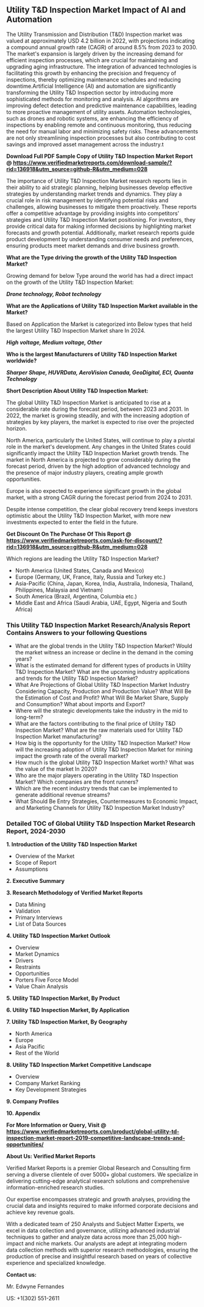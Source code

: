 <h2>Utility T&D Inspection Market Impact of AI and Automation</h2>The Utility Transmission and Distribution (T&D) Inspection market was valued at approximately USD 4.2 billion in 2022, with projections indicating a compound annual growth rate (CAGR) of around 8.5% from 2023 to 2030. The market's expansion is largely driven by the increasing demand for efficient inspection processes, which are crucial for maintaining and upgrading aging infrastructure. The integration of advanced technologies is facilitating this growth by enhancing the precision and frequency of inspections, thereby optimizing maintenance schedules and reducing downtime.Artificial Intelligence (AI) and automation are significantly transforming the Utility T&D Inspection sector by introducing more sophisticated methods for monitoring and analysis. AI algorithms are improving defect detection and predictive maintenance capabilities, leading to more proactive management of utility assets. Automation technologies, such as drones and robotic systems, are enhancing the efficiency of inspections by enabling remote and continuous monitoring, thus reducing the need for manual labor and minimizing safety risks. These advancements are not only streamlining inspection processes but also contributing to cost savings and improved asset management across the industry.t</p><p id="" class=""><strong>Download Full PDF Sample Copy of Utility T&D Inspection Market Report @ <a href="https://www.verifiedmarketreports.com/download-sample/?rid=136918&utm_source=github-R&utm_medium=028" target="_blank">https://www.verifiedmarketreports.com/download-sample/?rid=136918&utm_source=github-R&utm_medium=028</a></strong></p><p>The importance of&nbsp;Utility T&D Inspection Market research reports lies in their ability to aid strategic planning, helping businesses develop effective strategies by understanding market trends and dynamics. They play a crucial role in risk management by identifying potential risks and challenges, allowing businesses to mitigate them proactively. These reports offer a competitive advantage by providing insights into competitors' strategies and Utility T&D Inspection Market positioning. For investors, they provide critical data for making informed decisions by highlighting market forecasts and growth potential. Additionally, market research reports guide product development by understanding consumer needs and preferences, ensuring products meet market demands and drive business growth.</p><p><strong>What are the&nbsp;Type driving the growth of the Utility T&D Inspection Market?</strong></p><p id="" class="">Growing demand for below Type around the world has had a direct impact on the growth of the Utility T&D Inspection Market:</p><em><strong>Drone technology, Robot technology</strong></em></p><strong>What are the&nbsp;Applications&nbsp;of Utility T&D Inspection Market available in the Market?</strong></p><p id="" class="">Based on Application the Market is categorized into Below types that held the largest Utility T&D Inspection Market share In 2024.</p><em><strong>High voltage, Medium voltage, Other</strong></em></p><strong>Who is the largest Manufacturers of Utility T&D Inspection Market worldwide?</strong></p><p><em><strong>Sharper Shape, HUVRData, AeroVision Canada, GeoDigital, ECI, Quanta Technology</strong></em></p><p id="" class=""><strong>Short Description About Utility T&D Inspection Market:</strong></p><p>The global Utility T&D Inspection Market is anticipated to rise at a considerable rate during the forecast period, between 2023 and 2031. In 2022, the market is growing steadily, and with the increasing adoption of strategies by key players, the market is expected to rise over the projected horizon.</p><p>North America, particularly the United States, will continue to play a pivotal role in the market's development. Any changes in the United States could significantly impact the Utility T&D Inspection Market growth trends. The market in North America is projected to grow considerably during the forecast period, driven by the high adoption of advanced technology and the presence of major industry players, creating ample growth opportunities.</p><p>Europe is also expected to experience significant growth in the global market, with a strong CAGR during the forecast period from 2024 to 2031.</p><p>Despite intense competition, the clear global recovery trend keeps investors optimistic about the Utility T&D Inspection Market, with more new investments expected to enter the field in the future.</p><p id="" class=""><strong>Get Discount On The Purchase Of This Report @ <a href="https://www.verifiedmarketreports.com/ask-for-discount/?rid=136918&utm_source=github-R&utm_medium=028" target="_blank">https://www.verifiedmarketreports.com/ask-for-discount/?rid=136918&utm_source=github-R&utm_medium=028</a></strong></p>Which regions are leading the Utility T&D Inspection Market?</p><ul><li>North America (United States, Canada and Mexico)</li><li>Europe (Germany, UK, France, Italy, Russia and Turkey etc.)</li><li>Asia-Pacific (China, Japan, Korea, India, Australia, Indonesia, Thailand, Philippines, Malaysia and Vietnam)</li><li>South America (Brazil, Argentina, Columbia etc.)</li><li>Middle East and Africa (Saudi Arabia, UAE, Egypt, Nigeria and South Africa)</li></ul><h3 id="" class="">This Utility T&D Inspection Market Research/Analysis Report Contains Answers to your following Questions</h3><ul><li>What are the global trends in the Utility T&D Inspection Market? Would the market witness an increase or decline in the demand in the coming years?</li><li>What is the estimated demand for different types of products in Utility T&D Inspection Market? What are the upcoming industry applications and trends for the Utility T&D Inspection Market?</li><li>What Are Projections of Global Utility T&D Inspection Market Industry Considering Capacity, Production and Production Value? What Will Be the Estimation of Cost and Profit? What Will Be Market Share, Supply and Consumption? What about imports and Export?</li><li>Where will the strategic developments take the industry in the mid to long-term?</li><li>What are the factors contributing to the final price of Utility T&D Inspection Market? What are the raw materials used for Utility T&D Inspection Market manufacturing?</li><li>How big is the opportunity for the Utility T&D Inspection Market? How will the increasing adoption of Utility T&D Inspection Market for mining impact the growth rate of the overall market?</li><li>How much is the global Utility T&D Inspection Market worth? What was the value of the market In 2020?</li><li>Who are the major players operating in the Utility T&D Inspection Market? Which companies are the front runners?</li><li>Which are the recent industry trends that can be implemented to generate additional revenue streams?</li><li>What Should Be Entry Strategies, Countermeasures to Economic Impact, and Marketing Channels for Utility T&D Inspection Market Industry?</li></ul><h3 id="" class="">Detailed TOC of Global Utility T&D Inspection Market Research Report, 2024-2030</h3><p id="" class=""><strong>1. Introduction of the Utility T&D Inspection Market</strong></p><ul><li>Overview of the Market</li><li>Scope of Report</li><li>Assumptions</li></ul><p id="" class=""><strong>2. Executive Summary</strong></p><p id="" class=""><strong>3. Research Methodology of Verified Market Reports</strong></p><ul><li>Data Mining</li><li>Validation</li><li>Primary Interviews</li><li>List of Data Sources</li></ul><p id="" class=""><strong>4. Utility T&D Inspection Market Outlook</strong></p><ul><li>Overview</li><li>Market Dynamics</li><li>Drivers</li><li>Restraints</li><li>Opportunities</li><li>Porters Five Force Model</li><li>Value Chain Analysis</li></ul><p id="" class=""><strong>5. Utility T&D Inspection Market, By Product</strong></p><p id="" class=""><strong>6. Utility T&D Inspection Market, By Application</strong></p><p id="" class=""><strong>7. Utility T&D Inspection Market, By Geography</strong></p><ul><li>North America</li><li>Europe</li><li>Asia Pacific</li><li>Rest of the World</li></ul><p id="" class=""><strong>8. Utility T&D Inspection Market Competitive Landscape</strong></p><ul><li>Overview</li><li>Company Market Ranking</li><li>Key Development Strategies</li></ul><p id="" class=""><strong>9. Company Profiles</strong></p><p id="" class=""><strong>10. Appendix</strong></p><p id="" class=""><strong>For More Information or Query, Visit @ <a href="https://www.verifiedmarketreports.com/product/global-utility-td-inspection-market-report-2019-competitive-landscape-trends-and-opportunities/" target="_blank">https://www.verifiedmarketreports.com/product/global-utility-td-inspection-market-report-2019-competitive-landscape-trends-and-opportunities/</a></strong></p><p id="" class=""><strong>About Us: Verified Market Reports</strong></p><p id="" class="">Verified Market Reports is a premier Global Research and Consulting firm serving a diverse clientele of over 5000+ global customers. We specialize in delivering cutting-edge analytical research solutions and comprehensive information-enriched research studies.</p><p id="" class="">Our expertise encompasses strategic and growth analyses, providing the crucial data and insights required to make informed corporate decisions and achieve key revenue goals.</p><p id="" class="">With a dedicated team of 250 Analysts and Subject Matter Experts, we excel in data collection and governance, utilizing advanced industrial techniques to gather and analyze data across more than 25,000 high-impact and niche markets. Our analysts are adept at integrating modern data collection methods with superior research methodologies, ensuring the production of precise and insightful research based on years of collective experience and specialized knowledge.</p><p id="" class=""><strong>Contact us:</strong></p><p id="" class="">Mr. Edwyne Fernandes</p><p id="" class="">US: +1(302) 551-2611</p>